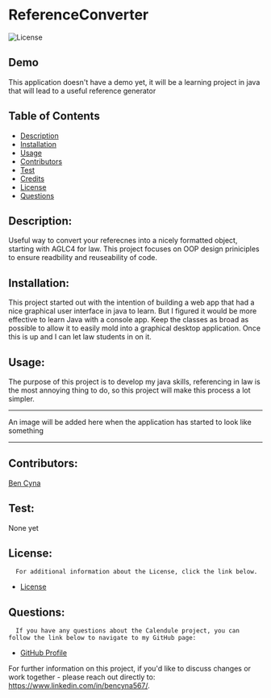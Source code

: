 # ReferenceConverter
![License](https://img.shields.io/badge/License-MIT-blue.svg "License Badge")

## Demo
This application doesn't have a demo yet, it will be a learning project in java that will lead to a useful reference generator

## Table of Contents

- [Description](#description)
- [Installation](#installation)
- [Usage](#usage)
- [Contributors](#contributors)
- [Test](#test)
- [Credits](#credits)
- [License](#license)
- [Questions](#questions)

## Description:
Useful way to convert your referecnes into a nicely formatted object, starting with AGLC4 for law. This project focuses on OOP design priniciples to ensure readbility and reuseability of code.


## Installation:
This project started out with the intention of building a web app that had a nice graphical user interface in java to learn. But I figured it would be more effective to learn Java with a console app. Keep the classes as broad as possible to allow it to easily mold into a graphical desktop application. Once this is up and I can let law students in on it. 

## Usage:
The purpose of this project is to develop my java skills, referencing in law is the most annoying thing to do, so this project will make this process a lot simpler. 

***
<!-- ![image of application running in console](./assets/screenshot1.png)  
The image above shows the game in progress with the amazing GUI -->
An image will be added here when the application has started to look like something
***



## Contributors:

[Ben Cyna](https://github.com/bencyna/)

## Test:
None yet



## License:

      For additional information about the License, click the link below.

- [License](https://opensource.org/licenses/MIT)

## Questions:

      If you have any questions about the Calendule project, you can follow the link below to navigate to my GitHub page:

- [GitHub Profile](https://github.com/bencyna)

For further information on this project, if you'd like to discuss changes or work together - please reach out directly to: https://www.linkedin.com/in/bencyna567/.
